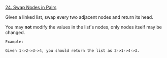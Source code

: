 [24. Swap Nodes in Pairs](https://leetcode.com/problems/swap-nodes-in-pairs/)

Given a linked list, swap every two adjacent nodes and return its head.

You may **not** modify the values in the list's nodes, only nodes itself may be changed.

 
```
Example:

Given 1->2->3->4, you should return the list as 2->1->4->3.
```